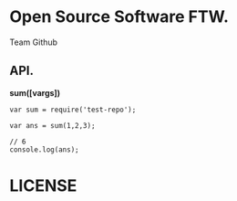 # Open Source Software FTW.

Team Github

## API.

**sum([vargs])**

    var sum = require('test-repo');

    var ans = sum(1,2,3);

    // 6
    console.log(ans);

# LICENSE
